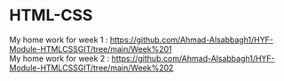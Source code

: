 # HTML-CSS

My home work for week 1 : https://github.com/Ahmad-Alsabbagh1/HYF-Module-HTMLCSSGIT/tree/main/Week%201<br >
My home work for week 2 : https://github.com/Ahmad-Alsabbagh1/HYF-Module-HTMLCSSGIT/tree/main/Week%202
